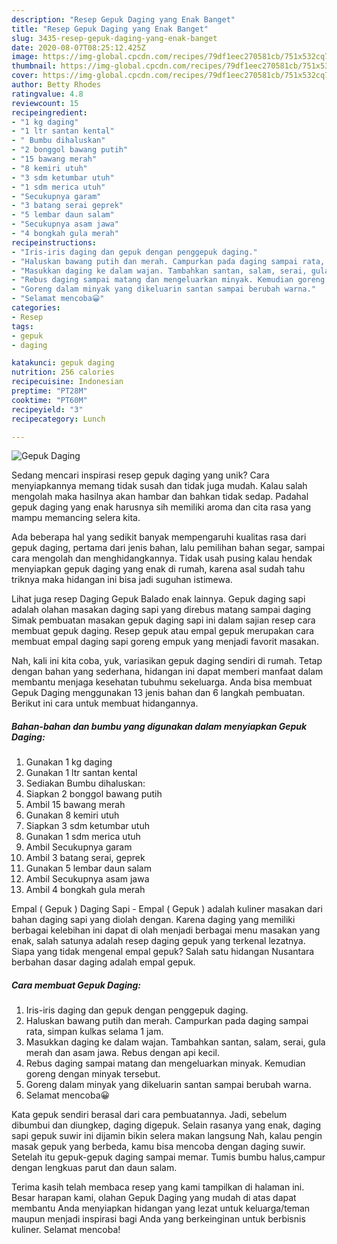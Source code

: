 ```yaml
---
description: "Resep Gepuk Daging yang Enak Banget"
title: "Resep Gepuk Daging yang Enak Banget"
slug: 3435-resep-gepuk-daging-yang-enak-banget
date: 2020-08-07T08:25:12.425Z
image: https://img-global.cpcdn.com/recipes/79df1eec270581cb/751x532cq70/gepuk-daging-foto-resep-utama.jpg
thumbnail: https://img-global.cpcdn.com/recipes/79df1eec270581cb/751x532cq70/gepuk-daging-foto-resep-utama.jpg
cover: https://img-global.cpcdn.com/recipes/79df1eec270581cb/751x532cq70/gepuk-daging-foto-resep-utama.jpg
author: Betty Rhodes
ratingvalue: 4.8
reviewcount: 15
recipeingredient:
- "1 kg daging"
- "1 ltr santan kental"
- " Bumbu dihaluskan"
- "2 bonggol bawang putih"
- "15 bawang merah"
- "8 kemiri utuh"
- "3 sdm ketumbar utuh"
- "1 sdm merica utuh"
- "Secukupnya garam"
- "3 batang serai geprek"
- "5 lembar daun salam"
- "Secukupnya asam jawa"
- "4 bongkah gula merah"
recipeinstructions:
- "Iris-iris daging dan gepuk dengan penggepuk daging."
- "Haluskan bawang putih dan merah. Campurkan pada daging sampai rata, simpan kulkas selama 1 jam."
- "Masukkan daging ke dalam wajan. Tambahkan santan, salam, serai, gula merah dan asam jawa. Rebus dengan api kecil."
- "Rebus daging sampai matang dan mengeluarkan minyak. Kemudian goreng dengan minyak tersebut."
- "Goreng dalam minyak yang dikeluarin santan sampai berubah warna."
- "Selamat mencoba😀"
categories:
- Resep
tags:
- gepuk
- daging

katakunci: gepuk daging 
nutrition: 256 calories
recipecuisine: Indonesian
preptime: "PT28M"
cooktime: "PT60M"
recipeyield: "3"
recipecategory: Lunch

---
```



![Gepuk Daging](https://img-global.cpcdn.com/recipes/79df1eec270581cb/751x532cq70/gepuk-daging-foto-resep-utama.jpg)

Sedang mencari inspirasi resep gepuk daging yang unik? Cara menyiapkannya memang tidak susah dan tidak juga mudah. Kalau salah mengolah maka hasilnya akan hambar dan bahkan tidak sedap. Padahal gepuk daging yang enak harusnya sih memiliki aroma dan cita rasa yang mampu memancing selera kita.

Ada beberapa hal yang sedikit banyak mempengaruhi kualitas rasa dari gepuk daging, pertama dari jenis bahan, lalu pemilihan bahan segar, sampai cara mengolah dan menghidangkannya. Tidak usah pusing kalau hendak menyiapkan gepuk daging yang enak di rumah, karena asal sudah tahu triknya maka hidangan ini bisa jadi suguhan istimewa.

Lihat juga resep Daging Gepuk Balado enak lainnya. Gepuk daging sapi adalah olahan masakan daging sapi yang direbus matang sampai daging Simak pembuatan masakan gepuk daging sapi ini dalam sajian resep cara membuat gepuk daging. Resep gepuk atau empal gepuk merupakan cara membuat empal daging sapi goreng empuk yang menjadi favorit masakan.


Nah, kali ini kita coba, yuk, variasikan gepuk daging sendiri di rumah. Tetap dengan bahan yang sederhana, hidangan ini dapat memberi manfaat dalam membantu menjaga kesehatan tubuhmu sekeluarga. Anda bisa membuat Gepuk Daging menggunakan 13 jenis bahan dan 6 langkah pembuatan. Berikut ini cara untuk membuat hidangannya.

<!--inarticleads1-->

##### Bahan-bahan dan bumbu yang digunakan dalam menyiapkan Gepuk Daging:

1. Gunakan 1 kg daging
1. Gunakan 1 ltr santan kental
1. Sediakan  Bumbu dihaluskan:
1. Siapkan 2 bonggol bawang putih
1. Ambil 15 bawang merah
1. Gunakan 8 kemiri utuh
1. Siapkan 3 sdm ketumbar utuh
1. Gunakan 1 sdm merica utuh
1. Ambil Secukupnya garam
1. Ambil 3 batang serai, geprek
1. Gunakan 5 lembar daun salam
1. Ambil Secukupnya asam jawa
1. Ambil 4 bongkah gula merah


Empal ( Gepuk ) Daging Sapi - Empal ( Gepuk ) adalah kuliner masakan dari bahan daging sapi yang diolah dengan. Karena daging yang memiliki berbagai kelebihan ini dapat di olah menjadi berbagai menu masakan yang enak, salah satunya adalah resep daging gepuk yang terkenal lezatnya. Siapa yang tidak mengenal empal gepuk? Salah satu hidangan Nusantara berbahan dasar daging adalah empal gepuk. 

<!--inarticleads2-->

##### Cara membuat Gepuk Daging:

1. Iris-iris daging dan gepuk dengan penggepuk daging.
1. Haluskan bawang putih dan merah. Campurkan pada daging sampai rata, simpan kulkas selama 1 jam.
1. Masukkan daging ke dalam wajan. Tambahkan santan, salam, serai, gula merah dan asam jawa. Rebus dengan api kecil.
1. Rebus daging sampai matang dan mengeluarkan minyak. Kemudian goreng dengan minyak tersebut.
1. Goreng dalam minyak yang dikeluarin santan sampai berubah warna.
1. Selamat mencoba😀


Kata gepuk sendiri berasal dari cara pembuatannya. Jadi, sebelum dibumbui dan diungkep, daging digepuk. Selain rasanya yang enak, daging sapi gepuk suwir ini dijamin bikin selera makan langsung Nah, kalau pengin masak gepuk yang berbeda, kamu bisa mencoba dengan daging suwir. Setelah itu gepuk-gepuk daging sampai memar. Tumis bumbu halus,campur dengan lengkuas parut dan daun salam. 

Terima kasih telah membaca resep yang kami tampilkan di halaman ini. Besar harapan kami, olahan Gepuk Daging yang mudah di atas dapat membantu Anda menyiapkan hidangan yang lezat untuk keluarga/teman maupun menjadi inspirasi bagi Anda yang berkeinginan untuk berbisnis kuliner. Selamat mencoba!
